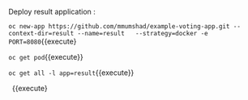 
Deploy result application : 


`oc new-app https://github.com/mmumshad/example-voting-app.git --context-dir=result --name=result   --strategy=docker -e PORT=8080`{{execute}


`oc get pod`{{execute}}


`oc get all -l app=result`{{execute}}


` `{{execute}



